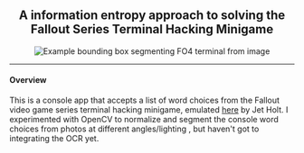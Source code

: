 <br>

<h2 align="center">A information entropy approach to solving the Fallout Series Terminal Hacking Minigame</h2>

<div align="center">

![Example bounding box segmenting FO4 terminal from image](https://user-images.githubusercontent.com/24516535/267521661-1b54dbf7-2bca-44a0-a0c3-6a5f37520637.png)

</div>

---

#### Overview

This is a console app that accepts a list of word choices from the Fallout video game series terminal hacking minigame, emulated [here](https://jetholt.com/hacking/) by Jet Holt.  I experimented with OpenCV to normalize and segment the console word choices from photos at different angles/lighting , but haven't got to integrating the OCR yet.
  
